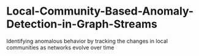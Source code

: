 # Local-Community-Based-Anomaly-Detection-in-Graph-Streams
Identifying anomalous behavior by tracking the changes in local communities as networks evolve over time
